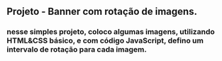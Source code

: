 ## Projeto - Banner com rotação de imagens.

### nesse simples projeto, coloco algumas imagens, utilizando HTML&CSS básico, e com código JavaScript, defino um intervalo de rotação para cada imagem.